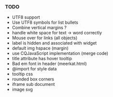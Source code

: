 ### TODO ###

+ UTF8 support
+ Use UTF8 symbols for list bullets
+ Combine vertical margins ?
+ handle white space for text -> word correctly
+ Mouse over for links (all objects)
+ label is hidden and associated with widget
+ default img hspace (margin)
+ use CQJavaScript implementation (merge code)
+ title attribute has hover tooltip
+ Bad em font in header (meerkat.html)
+ @import for style data
+ tooltip css
+ rounded box corners
+ iframe sub document
+ image svg
